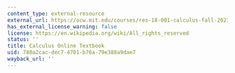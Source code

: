 ```yaml
---
content_type: external-resource
external_url: https://ocw.mit.edu/courses/res-18-001-calculus-fall-2023/
has_external_license_warning: false
license: https://en.wikipedia.org/wiki/All_rights_reserved
status: ''
title: Calculus Online Textbook
uid: 780a2cac-dec7-4701-b76a-79e388a9dae7
wayback_url: ''
---
```

